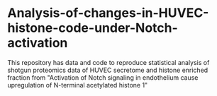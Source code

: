 # Analysis-of-changes-in-HUVEC-histone-code-under-Notch-activation
This repository has data and code to reproduce statistical analysis of shotgun proteomics data of HUVEC secretome and histone enriched fraction from "Activation of Notch signaling in endothelium cause upregulation of N-terminal acetylated histone 1"
